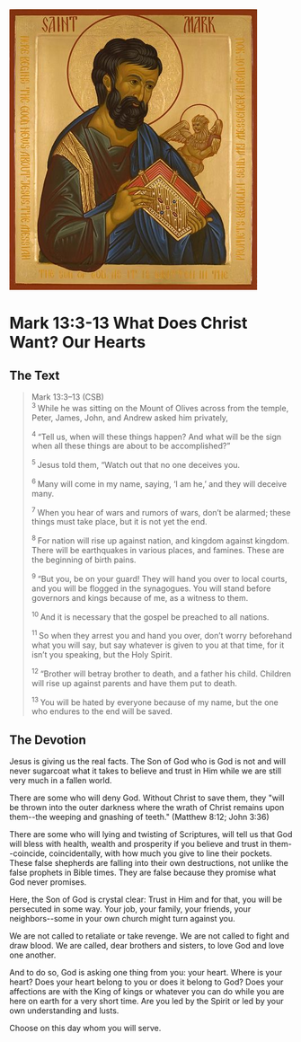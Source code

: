 <img class="intro-right" src="../images/art-mark.jpg">

# Mark 13:3-13 What Does Christ Want? Our Hearts

## The Text

>Mark 13:3–13 (CSB)  
><sup> 3 </sup> While he was sitting on the Mount of Olives across from the temple, Peter, James, John, and Andrew asked him privately, 
>
><sup> 4 </sup> “Tell us, when will these things happen? And what will be the sign when all these things are about to be accomplished?” 
>
><sup> 5 </sup> Jesus told them, “Watch out that no one deceives you. 
>
><sup> 6 </sup> Many will come in my name, saying, ‘I am he,’ and they will deceive many. 
>
><sup> 7 </sup> When you hear of wars and rumors of wars, don’t be alarmed; these things must take place, but it is not yet the end. 
>
><sup> 8 </sup> For nation will rise up against nation, and kingdom against kingdom. There will be earthquakes in various places, and famines. These are the beginning of birth pains. 
>
><sup> 9 </sup> “But you, be on your guard! They will hand you over to local courts, and you will be flogged in the synagogues. You will stand before governors and kings because of me, as a witness to them. 
>
><sup> 10 </sup> And it is necessary that the gospel be preached to all nations. 
>
><sup> 11 </sup> So when they arrest you and hand you over, don’t worry beforehand what you will say, but say whatever is given to you at that time, for it isn’t you speaking, but the Holy Spirit. 
>
><sup> 12 </sup> “Brother will betray brother to death, and a father his child. Children will rise up against parents and have them put to death. 
>
><sup> 13 </sup> You will be hated by everyone because of my name, but the one who endures to the end will be saved.

## The Devotion

Jesus is giving us the real facts. The Son of God who is God is not and will never sugarcoat what it takes to believe and trust in Him while we are still very much in a fallen world.

There are some who will deny God. Without Christ to save them, they "will be thrown into the outer darkness where the wrath of Christ remains upon them--the weeping and gnashing of teeth." (Matthew 8:12; John 3:36)

There are some who will lying and twisting of Scriptures, will tell us that God will bless with health, wealth and prosperity if you believe and trust in them--coincide, coincidentally, with how much you give to line their pockets. These false shepherds are falling into their own destructions, not unlike the false prophets in Bible times. They are false because they promise what God never promises.

Here, the Son of God is crystal clear: Trust in Him and for that, you will be persecuted in some way. Your job, your family, your friends, your neighbors--some in your own church might turn against you.

We are not called to retaliate or take revenge. We are not called to fight and draw blood. We are called, dear brothers and sisters, to love God and love one another.

And to do so, God is asking one thing from you: your heart. Where is your heart? Does your heart belong to you or does it belong to God? Does your affections are with the King of kings or whatever you can do while you are here on earth for a very short time. Are you led by the Spirit or led by your own understanding and lusts.

Choose on this day whom you will serve.
